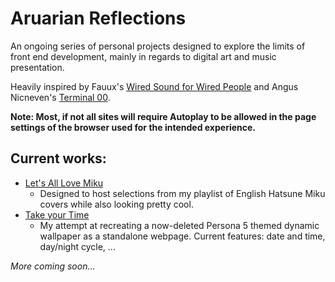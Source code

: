# Aruarian Reflections
An ongoing series of personal projects designed to explore the limits of front end development, mainly in regards to digital art and music presentation.

Heavily inspired by Fauux's [Wired Sound for Wired People](https://fauux.neocities.org/) and Angus Nicneven's [Terminal 00](https://angusnicneven.com/).

**Note: Most, if not all sites will require Autoplay to be allowed in the page settings of the browser used for the intended experience.**

## Current works:
* [Let's All Love Miku](https://jcurtis182.github.io/AruarianReflections/Miku/index.html)
  * Designed to host selections from my playlist of English Hatsune Miku covers while also looking pretty cool.
* [Take your Time](https://jcurtis182.github.io/AruarianReflections/P5Wallpaper/index.html)
  * My attempt at recreating a now-deleted Persona 5 themed dynamic wallpaper as a standalone webpage. Current features: date and time, day/night cycle, ...

*More coming soon...*
